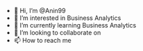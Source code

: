 - 👋 Hi, I’m @Anin99
- 👀 I’m interested in Business Analytics
- 🌱 I’m currently learning Business Analytics
- 💞️ I’m looking to collaborate on 
- 📫 How to reach me 

<!---
Anin99/Anin99 is a ✨ special ✨ repository because its `README.md` (this file) appears on your GitHub profile.
You can click the Preview link to take a look at your changes.
--->
